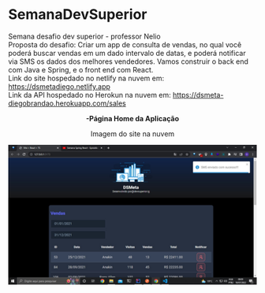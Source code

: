 # SemanaDevSuperior
Semana desafio dev superior - professor Nelio<br>
Proposta do desafio: Criar um app de consulta de vendas, no qual você poderá buscar vendas em um dado intervalo de datas, e poderá notificar via SMS os dados dos melhores vendedores. Vamos construir o back end com Java e Spring, e o front end com React. <br>
Link do site hospedado no netlify na nuvem em: https://dsmetadiego.netlify.app <br>
Link da API hospedado no Herokun na nuvem em: https://dsmeta-diegobrandao.herokuapp.com/sales

<p align="center"><strong>-Página Home da Aplicação</strong></p>
<p align="center">Imagem do site na nuvem</p>
<img align="left" src="img/aplicacao.jpg" />
